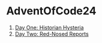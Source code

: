 # AdventOfCode24
1. [Day One: Historian Hysteria](https://github.com/j-finn/AdventOfCode2024/blob/main/src/main/java/DayOne.java)
2. [Day Two: Red-Nosed Reports](https://github.com/j-finn/AdventOfCode2024/blob/main/src/main/java/DayTwo.java)
